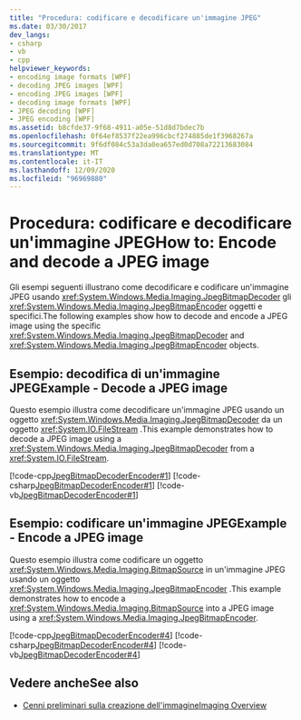 ```yaml
---
title: "Procedura: codificare e decodificare un'immagine JPEG"
ms.date: 03/30/2017
dev_langs:
- csharp
- vb
- cpp
helpviewer_keywords:
- encoding image formats [WPF]
- decoding JPEG images [WPF]
- encoding JPEG images [WPF]
- decoding image formats [WPF]
- JPEG decoding [WPF]
- JPEG encoding [WPF]
ms.assetid: b8cfde37-9f68-4911-a05e-51d8d7bdec7b
ms.openlocfilehash: 0f64ef8537f22ea996cbcf274885de1f3968267a
ms.sourcegitcommit: 9f6df084c53a3da0ea657ed0d708a72213683084
ms.translationtype: MT
ms.contentlocale: it-IT
ms.lasthandoff: 12/09/2020
ms.locfileid: "96969880"
---
```

# <a name="how-to-encode-and-decode-a-jpeg-image"></a><span data-ttu-id="856a2-102">Procedura: codificare e decodificare un'immagine JPEG</span><span class="sxs-lookup"><span data-stu-id="856a2-102">How to: Encode and decode a JPEG image</span></span>

<span data-ttu-id="856a2-103">Gli esempi seguenti illustrano come decodificare e codificare un'immagine JPEG usando <xref:System.Windows.Media.Imaging.JpegBitmapDecoder> gli <xref:System.Windows.Media.Imaging.JpegBitmapEncoder> oggetti e specifici.</span><span class="sxs-lookup"><span data-stu-id="856a2-103">The following examples show how to decode and encode a JPEG image using the specific <xref:System.Windows.Media.Imaging.JpegBitmapDecoder> and <xref:System.Windows.Media.Imaging.JpegBitmapEncoder> objects.</span></span>  
  
## <a name="example---decode-a-jpeg-image"></a><span data-ttu-id="856a2-104">Esempio: decodifica di un'immagine JPEG</span><span class="sxs-lookup"><span data-stu-id="856a2-104">Example - Decode a JPEG image</span></span>

<span data-ttu-id="856a2-105">Questo esempio illustra come decodificare un'immagine JPEG usando un oggetto <xref:System.Windows.Media.Imaging.JpegBitmapDecoder> da un oggetto <xref:System.IO.FileStream> .</span><span class="sxs-lookup"><span data-stu-id="856a2-105">This example demonstrates how to decode a JPEG image using a <xref:System.Windows.Media.Imaging.JpegBitmapDecoder> from a <xref:System.IO.FileStream>.</span></span>  
  
[!code-cpp[JpegBitmapDecoderEncoder#1](~/samples/snippets/cpp/VS_Snippets_Wpf/JpegBitmapDecoderEncoder/CPP/jpegencoderdecoder.cpp#1)]
[!code-csharp[JpegBitmapDecoderEncoder#1](~/samples/snippets/csharp/VS_Snippets_Wpf/JpegBitmapDecoderEncoder/CSharp/JpegEncoderDecoder.cs#1)]
[!code-vb[JpegBitmapDecoderEncoder#1](~/samples/snippets/visualbasic/VS_Snippets_Wpf/JpegBitmapDecoderEncoder/VB/JpegEncoderDecoder.vb#1)]  
  
## <a name="example---encode-a-jpeg-image"></a><span data-ttu-id="856a2-106">Esempio: codificare un'immagine JPEG</span><span class="sxs-lookup"><span data-stu-id="856a2-106">Example - Encode a JPEG image</span></span>

<span data-ttu-id="856a2-107">Questo esempio illustra come codificare un oggetto <xref:System.Windows.Media.Imaging.BitmapSource> in un'immagine JPEG usando un oggetto <xref:System.Windows.Media.Imaging.JpegBitmapEncoder> .</span><span class="sxs-lookup"><span data-stu-id="856a2-107">This example demonstrates how to encode a <xref:System.Windows.Media.Imaging.BitmapSource> into a JPEG image using a <xref:System.Windows.Media.Imaging.JpegBitmapEncoder>.</span></span>  
  
[!code-cpp[JpegBitmapDecoderEncoder#4](~/samples/snippets/cpp/VS_Snippets_Wpf/JpegBitmapDecoderEncoder/CPP/jpegencoderdecoder.cpp#4)]
[!code-csharp[JpegBitmapDecoderEncoder#4](~/samples/snippets/csharp/VS_Snippets_Wpf/JpegBitmapDecoderEncoder/CSharp/JpegEncoderDecoder.cs#4)]
[!code-vb[JpegBitmapDecoderEncoder#4](~/samples/snippets/visualbasic/VS_Snippets_Wpf/JpegBitmapDecoderEncoder/VB/JpegEncoderDecoder.vb#4)]  
  
## <a name="see-also"></a><span data-ttu-id="856a2-108">Vedere anche</span><span class="sxs-lookup"><span data-stu-id="856a2-108">See also</span></span>

- [<span data-ttu-id="856a2-109">Cenni preliminari sulla creazione dell'immagine</span><span class="sxs-lookup"><span data-stu-id="856a2-109">Imaging Overview</span></span>](imaging-overview.md)
